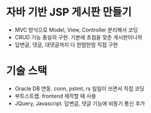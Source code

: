 # 자바 기반 JSP 게시판 만들기
- MVC 방식으로 Model, View, Controller 분리해서 코딩
- CRUD 기능 충실히 구현. 기본에 초점을 맞춘 게시판이니까
- 답변글, 댓글, 대댓글까지 다 한땀한땀 직접 구현

# 기술 스택
- Oracle DB 연동. conn, pstmt, rs 일일이 쓰면서 직접 코딩
- 부트스트랩. frontend 제작할 때 사용
- JQuery, Javascript. 답변글, 댓글 기능에 비동기 통신 추가
